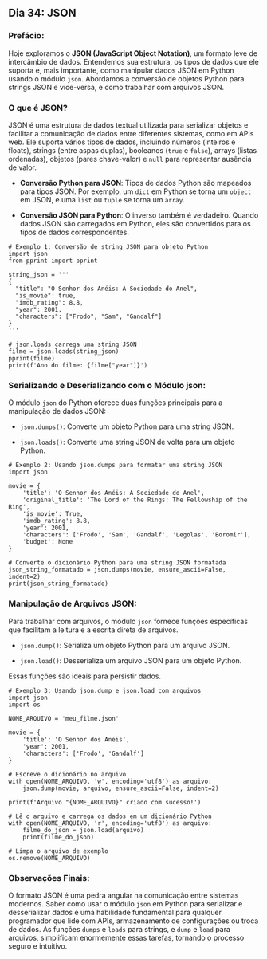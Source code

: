 ## Dia 34: JSON

### Prefácio:

Hoje exploramos o **JSON (JavaScript Object Notation)**, um formato leve de intercâmbio de dados. Entendemos sua estrutura, os tipos de dados que ele suporta e, mais importante, como manipular dados JSON em Python usando o módulo ``json``. Abordamos a conversão de objetos Python para strings JSON e vice-versa, e como trabalhar com arquivos JSON.

### O que é JSON?

JSON é uma estrutura de dados textual utilizada para serializar objetos e facilitar a comunicação de dados entre diferentes sistemas, como em APIs web. Ele suporta vários tipos de dados, incluindo números (inteiros e floats), strings (entre aspas duplas), booleanos (``true`` e ``false``), arrays (listas ordenadas), objetos (pares chave-valor) e ``null`` para representar ausência de valor.

- **Conversão Python para JSON**: Tipos de dados Python são mapeados para tipos JSON. Por exemplo, um ``dict`` em Python se torna um ``object`` em JSON, e uma ``list`` ou ``tuple`` se torna um ``array``.

- **Conversão JSON para Python**: O inverso também é verdadeiro. Quando dados JSON são carregados em Python, eles são convertidos para os tipos de dados correspondentes.

````
# Exemplo 1: Conversão de string JSON para objeto Python
import json
from pprint import pprint

string_json = '''
{
  "title": "O Senhor dos Anéis: A Sociedade do Anel",
  "is_movie": true,
  "imdb_rating": 8.8,
  "year": 2001,
  "characters": ["Frodo", "Sam", "Gandalf"]
}
'''

# json.loads carrega uma string JSON
filme = json.loads(string_json)
pprint(filme)
print(f'Ano do filme: {filme["year"]}')
````

### Serializando e Deserializando com o Módulo json:

O módulo ``json`` do Python oferece duas funções principais para a manipulação de dados JSON:

- ``json.dumps()``: Converte um objeto Python para uma string JSON.

- ``json.loads()``: Converte uma string JSON de volta para um objeto Python.

````
# Exemplo 2: Usando json.dumps para formatar uma string JSON
import json

movie = {
    'title': 'O Senhor dos Anéis: A Sociedade do Anel',
    'original_title': 'The Lord of the Rings: The Fellowship of the Ring',
    'is_movie': True,
    'imdb_rating': 8.8,
    'year': 2001,
    'characters': ['Frodo', 'Sam', 'Gandalf', 'Legolas', 'Boromir'],
    'budget': None
}

# Converte o dicionário Python para uma string JSON formatada
json_string_formatado = json.dumps(movie, ensure_ascii=False, indent=2)
print(json_string_formatado)
````

### Manipulação de Arquivos JSON:

Para trabalhar com arquivos, o módulo ``json`` fornece funções específicas que facilitam a leitura e a escrita direta de arquivos.

- ``json.dump()``: Serializa um objeto Python para um arquivo JSON.

- ``json.load()``: Desserializa um arquivo JSON para um objeto Python.

Essas funções são ideais para persistir dados.

````
# Exemplo 3: Usando json.dump e json.load com arquivos
import json
import os

NOME_ARQUIVO = 'meu_filme.json'

movie = {
    'title': 'O Senhor dos Anéis',
    'year': 2001,
    'characters': ['Frodo', 'Gandalf']
}

# Escreve o dicionário no arquivo
with open(NOME_ARQUIVO, 'w', encoding='utf8') as arquivo:
    json.dump(movie, arquivo, ensure_ascii=False, indent=2)

print(f'Arquivo "{NOME_ARQUIVO}" criado com sucesso!')

# Lê o arquivo e carrega os dados em um dicionário Python
with open(NOME_ARQUIVO, 'r', encoding='utf8') as arquivo:
    filme_do_json = json.load(arquivo)
    print(filme_do_json)

# Limpa o arquivo de exemplo
os.remove(NOME_ARQUIVO)
````

### Observações Finais:

O formato JSON é uma pedra angular na comunicação entre sistemas modernos. Saber como usar o módulo ``json`` em Python para serializar e desserializar dados é uma habilidade fundamental para qualquer programador que lide com APIs, armazenamento de configurações ou troca de dados. As funções ``dumps`` e ``loads`` para strings, e ``dump`` e ``load`` para arquivos, simplificam enormemente essas tarefas, tornando o processo seguro e intuitivo.